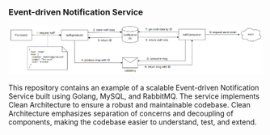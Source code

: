 ### Event-driven Notification Service

![Architecture](./architecture-v1.png)

This repository contains an example of a scalable Event-driven Notification Service built using Golang, MySQL, and RabbitMQ. The service implements Clean Architecture to ensure a robust and maintainable codebase. Clean Architecture emphasizes separation of concerns and decoupling of components, making the codebase easier to understand, test, and extend.